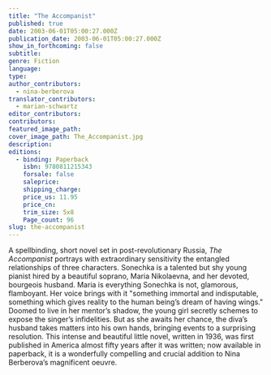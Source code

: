 ```yaml
---
title: "The Accompanist"
published: true
date: 2003-06-01T05:00:27.000Z
publication_date: 2003-06-01T05:00:27.000Z
show_in_forthcoming: false
subtitle:
genre: Fiction
language:
type:
author_contributors:
  - nina-berberova
translator_contributors:
  - marian-schwartz
editor_contributors:
contributors:
featured_image_path:
cover_image_path: The_Accompanist.jpg
description:
editions:
  - binding: Paperback
    isbn: 9780811215343
    forsale: false
    saleprice:
    shipping_charge:
    price_us: 11.95
    price_cn:
    trim_size: 5x8
    Page_count: 96
slug: the-accompanist
---
```


A spellbinding, short novel set in post-revolutionary Russia, _The Accompanist_ portrays with extraordinary sensitivity the entangled relationships of three characters. Sonechka is a talented but shy young pianist hired by a beautiful soprano, Maria Nikolaevna, and her devoted, bourgeois husband. Maria is everything Sonechka is not, glamorous, flamboyant. Her voice brings with it "something immortal and indisputable, something which gives reality to the human being’s dream of having wings." Doomed to live in her mentor’s shadow, the young girl secretly schemes to expose the singer’s infidelities. But as she awaits her chance, the diva’s husband takes matters into his own hands, bringing events to a surprising resolution. This intense and beautiful little novel, written in 1936, was first published in America almost fifty years after it was written; now available in paperback, it is a wonderfully compelling and crucial addition to Nina Berberova’s magnificent oeuvre.

